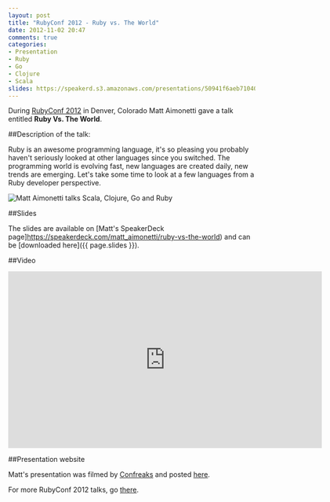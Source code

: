 ```yaml
---
layout: post
title: "RubyConf 2012 - Ruby vs. The World"
date: 2012-11-02 20:47
comments: true
categories: 
- Presentation
- Ruby
- Go
- Clojure
- Scala
slides: https://speakerd.s3.amazonaws.com/presentations/50941f6aeb710400020019ac/aimonetti-ruby_vs_the_world_rubyconf_2012.pdf
---
```


During [RubyConf 2012](http://rubyconf.com/) in Denver, Colorado Matt
Aimonetti gave a talk entitled **Ruby Vs. The World**.

##Description of the talk:

Ruby is an awesome programming language, it's so pleasing you probably haven't seriously looked at other languages since you switched. The programming world is evolving fast, new languages are created daily, new trends are emerging. Let's take some time to look at a few languages from a Ruby developer perspective.

![Matt Aimonetti talks Scala, Clojure, Go and Ruby](https://speakerd.s3.amazonaws.com/presentations/50941f6aeb710400020019ac/slide_19.jpg)

##Slides

<script async class="speakerdeck-embed" data-id="50941f6aeb710400020019ac" data-ratio="1.2994923857868" src="//speakerdeck.com/assets/embed.js"></script>

The slides are available on [Matt's SpeakerDeck page]https://speakerdeck.com/matt_aimonetti/ruby-vs-the-world) and can be [downloaded here]({{ page.slides }}).

##Video

<iframe width="640" height="360" src="http://www.youtube.com/embed/V_k3q37Tieg" frameborder="0" allowfullscreen></iframe>


##Presentation website

Matt's presentation was filmed by [Confreaks](http://confreaks.com) and posted [here](http://confreaks.com/videos/1288-rubyconf2012-ruby-vs-the-world).

For more RubyConf 2012 talks, go [there](http://confreaks.com/events/rubyconf2012).



